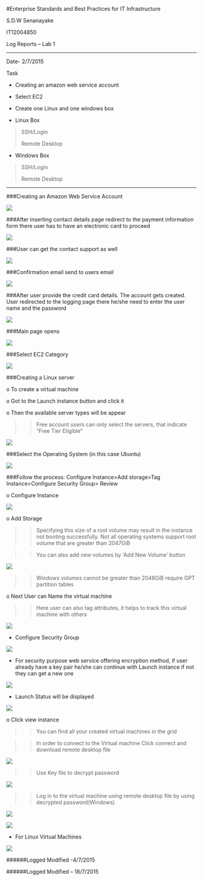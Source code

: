 #Enterprise Standards and Best Practices for IT Infrastructure

S.D.W Senanayake 

IT12004850

Log Reports – Lab 1
__________

Date- 	2/7/2015

Task

- Creating an amazon web service account


- Select EC2



- Create one Linux and one windows box
- Linux Box
>SSH/Login
>
>Remote Desktop
>



- Windows Box
>SSH/Login
>
>Remote Desktop

_____

###Creating an Amazon Web Service Account

![](http://i288.photobucket.com/albums/ll180/sam_senna/ESBPII%20-Labs/Lab1/a1_zps2bgsmrq7.png)

###After inserting contact details page redirect to the payment information form there user has to have an electronic card to proceed 

![](http://i288.photobucket.com/albums/ll180/sam_senna/ESBPII%20-Labs/Lab1/a2_zpsqqbv0wgj.png)

###User can get the contact support as well

![](http://i288.photobucket.com/albums/ll180/sam_senna/ESBPII%20-Labs/Lab1/a3_zpssggkuezb.png)

###Confirmation email send to users email

![](http://i288.photobucket.com/albums/ll180/sam_senna/ESBPII%20-Labs/Lab1/a4_zps0zvvw9qv.png)

###After user provide the credit card details. The account gets created. User redirected to the logging page there he/she need to enter the user name and the password

![](http://i288.photobucket.com/albums/ll180/sam_senna/ESBPII%20-Labs/Lab1/a5_zps7obxyyyu.png)

###Main page opens

![](http://i288.photobucket.com/albums/ll180/sam_senna/ESBPII%20-Labs/Lab1/a6_zpsedepvi5y.png)

###Select EC2 Category

![](http://i288.photobucket.com/albums/ll180/sam_senna/ESBPII%20-Labs/Lab1/a7_zpsmzqiqciy.png)

###Creating a Linux server

o To create a virtual machine

o Got to the Launch instance button and click it

o	Then the available server types will be appear

>>Free account users can only select the servers, that indicate “Free Tier Eligible”

![](http://i288.photobucket.com/albums/ll180/sam_senna/ESBPII%20-Labs/Lab1/a8_zps0ww7h3at.png)



###Select the Operating System (in this case Ubuntu)

![](http://i288.photobucket.com/albums/ll180/sam_senna/ESBPII%20-Labs/Lab1/a9_zpss712zpy4.png)

###Follow the process: Configure Instance>Add storage>Tag Instance>Configure Security Group> Review

o	Configure Instance 

![](http://i288.photobucket.com/albums/ll180/sam_senna/ESBPII%20-Labs/Lab1/a10_zpsnqdhxbky.png)

o	Add Storage

>>Specifying this size of a root volume may result in the instance not booting successfully. Not all operating systems support root volume that are greater than 2047GiB

>>You can also add new volumes by ‘Add New Volume’ button

![](http://i288.photobucket.com/albums/ll180/sam_senna/ESBPII%20-Labs/Lab1/a11_zpsjswejce9.png)

>>Windows volumes cannot be greater than 2048GiB require GPT partition tables

o	Next User can Name the virtual machine

>>Here user can also tag attributes, it helps to track this virtual machine with others

![](http://i288.photobucket.com/albums/ll180/sam_senna/ESBPII%20-Labs/Lab1/a12_zpss3pandeq.png)



- Configure Security Group

![](http://i288.photobucket.com/albums/ll180/sam_senna/ESBPII%20-Labs/Lab1/a13_zpsch6hghwf.png)


- For security purpose web service offering encryption method, if user already have a key pair he/she can continue with Launch instance if not they can get a new one

![](http://i288.photobucket.com/albums/ll180/sam_senna/ESBPII%20-Labs/Lab1/a14_zpszxeqmv2e.png)

- Launch Status will be displayed

![](http://i288.photobucket.com/albums/ll180/sam_senna/ESBPII%20-Labs/Lab1/a15_zpst4zkdc9u.png)

o	Click view instance 

>>You can find all your created virtual machines in the grid

>>In order to connect to the Virtual machine Click connect and download remote desktop file

![](http://i288.photobucket.com/albums/ll180/sam_senna/ESBPII%20-Labs/Lab1/a16_zps06aj7uqk.png)

>>Use Key file to decrypt password

![](http://i288.photobucket.com/albums/ll180/sam_senna/ESBPII%20-Labs/Lab1/a17_zpsd1gysyix.png)

>>Log in to the virtual machine using remote desktop file by using decrypted password(Windows)

![](http://i288.photobucket.com/albums/ll180/sam_senna/ESBPII%20-Labs/Lab1/a18_zpsbwpbx4yq.png)

![](http://i288.photobucket.com/albums/ll180/sam_senna/ESBPII%20-Labs/Lab1/a19_zpsqyqkrn4u.png)


- For Linux Virtual Machines

![](http://i288.photobucket.com/albums/ll180/sam_senna/ESBPII%20-Labs/Lab1/linux_zpsiujlmyll.png)


######Logged Modified -4/7/2015

######Logged Modified – 18/7/2015
